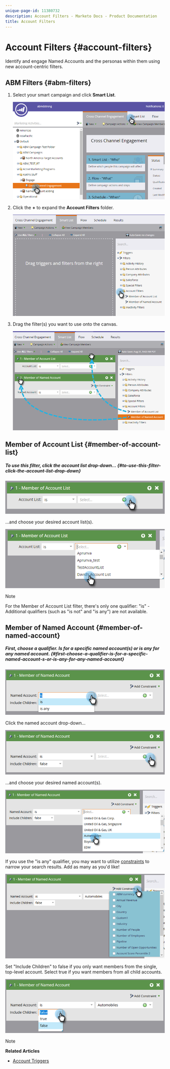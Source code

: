 ```yaml
---
unique-page-id: 11380732
description: Account Filters - Marketo Docs - Product Documentation
title: Account Filters
---
```


# Account Filters {#account-filters}

Identify and engage Named Accounts and the personas within them using new account-centric filters.

## ABM Filters {#abm-filters}

1. Select your smart campaign and click **Smart List**.

   ![](assets/one.png)

1. Click the **+** to expand the **Account Filters** folder.

   ![](assets/two.png)

1. Drag the filter(s) you want to use onto the canvas.

   ![](assets/three.png)

## Member of Account List {#member-of-account-list}

##### To use this filter, click the account list drop-down... {#to-use-this-filter-click-the-account-list-drop-down}

![](assets/four.png)

...and choose your desired account list(s).

![](assets/five.png)

>[!NOTE]
>
>For the Member of Account List filter, there's only one qualifier: "is" - Additional qualifiers (such as "is not" and "is any") are not available.

## Member of Named Account {#member-of-named-account}

##### First, choose a qualifier. Is for a specific named account(s) or is any for any named account. {#first-choose-a-qualifier-is-for-a-specific-named-account-s-or-is-any-for-any-named-account}

![](assets/six.png)

Click the named account drop-down...

![](assets/seven.png)

...and choose your desired named account(s).

![](assets/eight.png)

If you use the "is any" qualifier, you may want to utilize [constraints](http://docs.marketo.com/display/DOCS/Add+a+Constraint+to+a+Smart+List+Filter) to narrow your search results. Add as many as you'd like!

![](assets/nine.png)

Set "Include Children" to false if you only want members from the single, top-level account. Select true if you want members from all child accounts.

![](assets/ten.png)

>[!NOTE]
>
>**Related Articles**
>
>* [Account Triggers](account-triggers.md)
>

